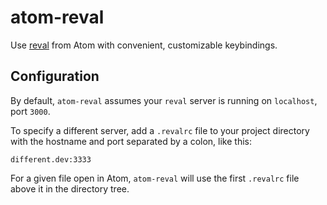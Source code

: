 # atom-reval

Use [reval](https://github.com/qualialabs/reval) from Atom with convenient,
customizable keybindings.

## Configuration

By default, `atom-reval` assumes your `reval` server is running on `localhost`,
port `3000`.

To specify a different server, add a `.revalrc` file to your
project directory with the hostname and port separated by a colon, like this:

    different.dev:3333

For a given file open in Atom, `atom-reval` will use the first `.revalrc` file
above it in the directory tree.
